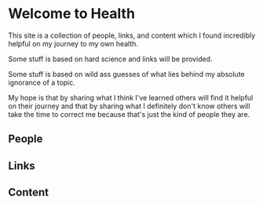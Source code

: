 # Welcome to Health

This site is a collection of people, links, and content which I found incredibly helpful on my journey to my own health.  

Some stuff is based on hard science and links will be provided.  

Some stuff is based on wild ass guesses of what lies behind my absolute ignorance of a topic.  

My hope is that by sharing what I think I've learned others will find it helpful on their journey and that by sharing what I definitely don't know others will take the time to correct me because that's just the kind of people they are.  

## People

## Links

## Content
